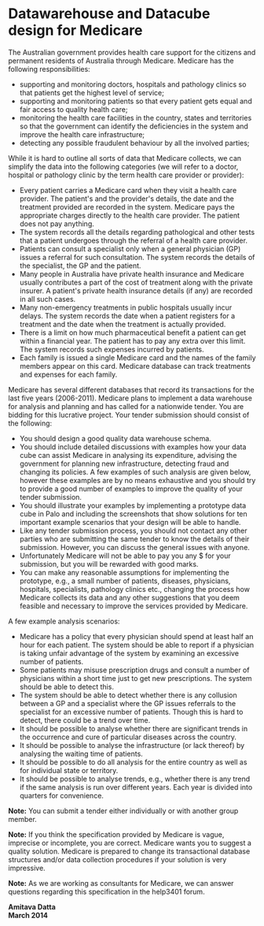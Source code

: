 # Datawarehouse and Datacube design for Medicare

The Australian government provides health care support for the citizens and
permanent residents of Australia through Medicare. Medicare has the following
responsibilities:

* supporting and monitoring doctors, hospitals and pathology clinics so that
patients get the highest level of service;
* supporting and monitoring patients so that every patient gets equal and fair
access to quality health care;
* monitoring the health care facilities in the country, states and territories
so that the government can identify the deficiencies in the system and improve
the health care infrastructure;
* detecting any possible fraudulent behaviour by all the involved parties;

While it is hard to outline all sorts of data that Medicare collects, we can
simplify the data into the following categories (we will refer to a doctor,
hospital or pathology clinic by the term health care provider or provider):

* Every patient carries a Medicare card when they visit a health care provider.
The patient's and the provider's details, the date and the treatment provided
are recorded in the system. Medicare pays the appropriate charges directly to
the health care provider. The patient does not pay anything.
* The system records all the details regarding pathological and other tests that
a patient undergoes through the referral of a health care provider.
* Patients can consult a specialist only when a general physician (GP) issues a
referral for such consultation. The system records the details of the
specialist, the GP and the patient.
* Many people in Australia have private health insurance and Medicare usually
contributes a part of the cost of treatment along with the private insurer. A
patient's private health insurance details (if any) are recorded in all such
cases.
* Many non-emergency treatments in public hospitals usually incur delays. The
system records the date when a patient registers for a treatment and the date
when the treatment is actually provided.
* There is a limit on how much pharmaceutical benefit a patient can get within a
financial year. The patient has to pay any extra over this limit. The system
records such expenses incurred by patients.
* Each family is issued a single Medicare card and the names of the family
members appear on this card. Medicare database can track treatments and expenses
for each family.

Medicare has several different databases that record its transactions for the
last five years (2006-2011). Medicare plans to implement a data warehouse for
analysis and planning and has called for a nationwide tender. You are bidding
for this lucrative project. Your tender submission should consist of the
following:

* You should design a good quality data warehouse schema.
* You should include detailed discussions with examples how your data cube can
assist Medicare in analysing its expenditure, advising the government for
planning new infrastructure, detecting fraud and changing its policies. A few
examples of such analysis are given below, however these examples are by no
means exhaustive and you should try to provide a good number of examples to
improve the quality of your tender submission.
* You should illustrate your examples by implementing a prototype data cube in
Palo and including the screenshots that show solutions for ten important example
scenarios that your design will be able to handle.
* Like any tender submission process, you should not contact any other parties
who are submitting the same tender to know the details of their submission.
However, you can discuss the general issues with anyone.
* Unfortunately Medicare will not be able to pay you any $ for your submission,
but you will be rewarded with good marks.
* You can make any reasonable assumptions for implementing the prototype, e.g.,
a small number of patients, diseases, physicians, hospitals, specialists,
pathology clinics etc., changing the process how Medicare collects its data and
any other suggestions that you deem feasible and necessary to improve the
services provided by Medicare.

A few example analysis scenarios:

* Medicare has a policy that every physician should spend at least half an hour
for each patient. The system should be able to report if a physician is taking
unfair advantage of the system by examining an excessive number of patients.
* Some patients may misuse prescription drugs and consult a number of physicians
within a short time just to get new prescriptions. The system should be able to
detect this.
* The system should be able to detect whether there is any collusion between a
GP and a specialist where the GP issues referrals to the specialist for an
excessive number of patients. Though this is hard to detect, there could be a
trend over time.
* It should be possible to analyse whether there are significant trends in the
occurrence and cure of particular diseases across the country.
* It should be possible to analyse the infrastructure (or lack thereof) by
analysing the waiting time of patients.
* It should be possible to do all analysis for the entire country as well as for
individual state or territory.
* It should be possible to analyse trends, e.g., whether there is any trend if
the same analysis is run over different years. Each year is divided into
quarters for convenience.

**Note:** You can submit a tender either individually or with another group
member.

**Note:** If you think the specification provided by Medicare is vague,
imprecise or incomplete, you are correct. Medicare wants you to suggest a
quality solution. Medicare is prepared to change its transactional database
structures and/or data collection procedures if your solution is very
impressive.

**Note:** As we are working as consultants for Medicare, we can answer questions
regarding this specification in the help3401 forum.

**Amitava Datta**  
**March 2014**